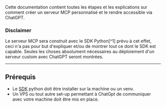 Cette documentation contient toutes les étapes et les explications sur comment créer un serveur MCP personnalisé et le rendre accessible via ChatGPT.
### Disclaimer
Le serveur MCP sera construit avec le SDK Python[^1] prévu à cet effet, ceci n'a pas pour but d'expliquer et/ou de montrer tout ce dont le SDK est capable. Seules les choses absolument nécessaires au déploiement d'un serveur custom avec ChatGPT seront montrées.

---

## Prérequis
- Le [SDK](https://github.com/modelcontextprotocol/python-sdk?tab=readme-ov-file#cors-configuration-for-browser-based-clients) python doit être installer sur la machine ou un venv.
- Un VPS ou tout autre set-up permettant à ChatGpt de communiquer avec votre machine doit être mis en place.
